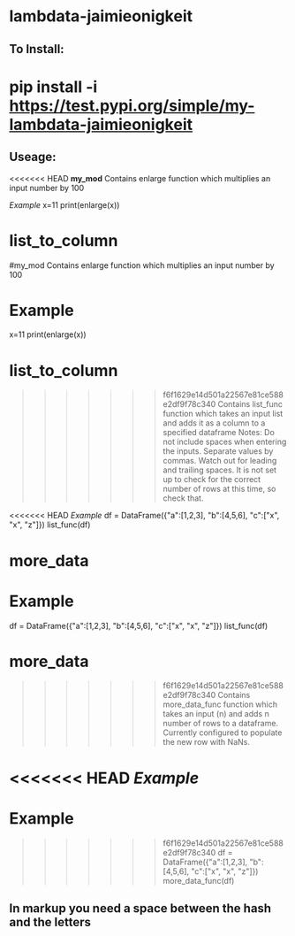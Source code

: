 # lambdata-jaimieonigkeit
## To Install:
# pip install -i https://test.pypi.org/simple/my-lambdata-jaimieonigkeit

## Useage:
<<<<<<< HEAD
**my_mod**
Contains enlarge function which multiplies an input number by 100

*Example*
x=11
print(enlarge(x))
        
**list_to_column**
=======
#my_mod
Contains enlarge function which multiplies an input number by 100

# Example
x=11
print(enlarge(x))
        
# list_to_column
>>>>>>> f6f1629e14d501a22567e81ce588e2df9f78c340
Contains list_func function which takes an input list and adds it as a column 
to a specified dataframe
Notes: Do not include spaces when entering the inputs. 
Separate values by commas. 
Watch out for leading and trailing spaces.
It is not set up to check for the correct number of rows at this time, so check that.

<<<<<<< HEAD
*Example*
df = DataFrame({"a":[1,2,3], "b":[4,5,6], "c":["x", "x", "z"]})
list_func(df)

**more_data**
=======
# Example
df = DataFrame({"a":[1,2,3], "b":[4,5,6], "c":["x", "x", "z"]})
list_func(df)

# more_data
>>>>>>> f6f1629e14d501a22567e81ce588e2df9f78c340
Contains more_data_func function which takes an input (n)  and adds n number 
of rows to a dataframe. 
Currently configured to populate the new row with NaNs.

<<<<<<< HEAD
*Example*
=======
# Example
>>>>>>> f6f1629e14d501a22567e81ce588e2df9f78c340
df = DataFrame({"a":[1,2,3], "b":[4,5,6], "c":["x", "x", "z"]})
more_data_func(df)





## In markup you need a space between the hash and the letters
